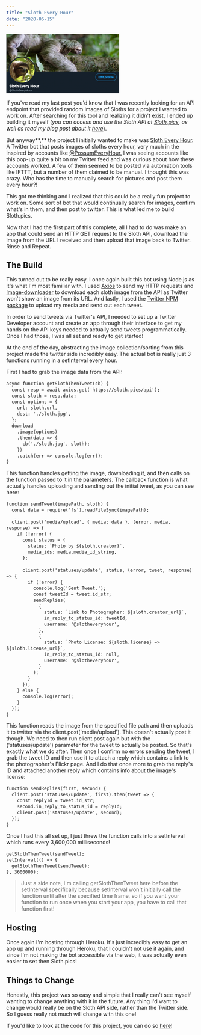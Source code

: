 ```yaml
---
title: "Sloth Every Hour"
date: "2020-06-15"
---
```


![](images/Screen-Shot-2020-06-14-at-5.14.11-PM-300x158.png)

If you've read my last post you'd know that I was recently looking for an API endpoint that provided random images of Sloths for a project I wanted to work on. After searching for this tool and realizing it didn't exist, I ended up building it myself (_you can access and use the Sloth API at [Sloth.pics](https://Sloth.pics), as well as read my blog post about it [here](https://technicode.io/index.php/2020/06/05/sloth-pics/)_).

But anyway**,** the project I initially wanted to make was [Sloth Every Hour](https://twitter.com/SlothEveryHour). A Twitter bot that posts images of sloths every hour, very much in the inspired by accounts like [@PossumEveryHour.](https://twitter.com/PossumEveryHour) I was seeing accounts like this pop-up quite a bit on my Twitter feed and was curious about how these accounts worked. A few of them seemed to be posted via automation tools like IFTTT, but a number of them claimed to be manual. I thought this was crazy. Who has the time to manually search for pictures and post them every hour?!

This got me thinking and I realized that this could be a really fun project to work on. Some sort of bot that would continually search for images, confirm what's in them, and then post to twitter. This is what led me to build Sloth.pics.

Now that I had the first part of this complete, all I had to do was make an app that could send an HTTP GET request to the Sloth API, download the image from the URL I received and then upload that image back to Twitter. Rinse and Repeat.

## The Build

This turned out to be really easy. I once again built this bot using Node.js as it's what I'm most familiar with. I used [Axios](https://www.npmjs.com/package/axios) to send my HTTP requests and [Image-downloader](https://www.npmjs.com/package/image-downloader) to download each sloth image from the API as Twitter won't show an image from its URL. And lastly, I used the [Twitter NPM package](https://www.npmjs.com/package/twitter) to upload my media and send out each tweet.

In order to send tweets via Twitter's API, I needed to set up a Twitter Developer account and create an app through their interface to get my hands on the API keys needed to actually send tweets programmatically. Once I had those, I was all set and ready to get started!

At the end of the day, abstracting the image collection/sorting from this project made the twitter side incredibly easy. The actual bot is really just 3 functions running in a setInterval every hour.

First I had to grab the image data from the API:

```
async function getSlothThenTweet(cb) {
  const resp = await axios.get('https://sloth.pics/api');
  const sloth = resp.data;
  const options = {
    url: sloth.url,
    dest: './sloth.jpg',
  };
  download
    .image(options)
    .then(data => {
      cb('./sloth.jpg', sloth);
    })
    .catch(err => console.log(err));
}
```

This function handles getting the image, downloading it, and then calls on the function passed to it in the parameters. The callback function is what actually handles uploading and sending out the initial tweet, as you can see here:

```
function sendTweet(imagePath, sloth) {
  const data = require('fs').readFileSync(imagePath);

  client.post('media/upload', { media: data }, (error, media, response) => {
    if (!error) {
      const status = {
        status: `Photo by ${sloth.creator}`,
        media_ids: media.media_id_string,
      };

      client.post('statuses/update', status, (error, tweet, response) => {
        if (!error) {
          console.log('Sent Tweet.');
          const tweetId = tweet.id_str;
          sendReplies(
            {
              status: `Link to Photographer: ${sloth.creator_url}`,
              in_reply_to_status_id: tweetId,
              username: '@slotheveryhour',
            },
            {
              status: `Photo License: ${sloth.license} => ${sloth.license_url}`,
              in_reply_to_status_id: null,
              username: '@slotheveryhour',
            }
          );
        }
      });
    } else {
      console.log(error);
    }
  });
}
```

This function reads the image from the specified file path and then uploads it to twitter via the client.post('media/upload'). This doesn't actually post it though. We need to then run client.post again but with the ('statuses/update') parameter for the tweet to actually be posted. So that's exactly what we do after. Then once I confirm no errors sending the tweet, I grab the tweet ID and then use it to attach a reply which contains a link to the photographer's Flickr page. And I do that once more to grab the reply's ID and attached another reply which contains info about the image's license:

```
function sendReplies(first, second) {
  client.post('statuses/update', first).then(tweet => {
    const replyId = tweet.id_str;
    second.in_reply_to_status_id = replyId;
    client.post('statuses/update', second);
  });
}
```

Once I had this all set up, I just threw the function calls into a setInterval which runs every 3,600,000 milliseconds!

```
getSlothThenTweet(sendTweet);
setInterval(() => {
  getSlothThenTweet(sendTweet);
}, 3600000);
```

> Just a side note, I'm calling getSlothThenTweet here before the setInterval specifically because setInterval won't initially call the function until after the specified time frame, so if you want your function to run once when you start your app, you have to call that function first!

## Hosting

Once again I'm hosting through Heroku. It's just incredibly easy to get an app up and running through Heroku, that I couldn't not use it again, and since I'm not making the bot accessible via the web, it was actually even easier to set then Sloth.pics!

## Things to Change

Honestly, this project was so easy and simple that I really can't see myself wanting to change anything with it in the future. Any thing I'd want to change would really be on the Sloth API side, rather than the Twitter side. So I guess really not much will change with this one!

If you'd like to look at the code for this project, you can do so [here](https://github.com/ktomanelli/SlothEveryHour)!
